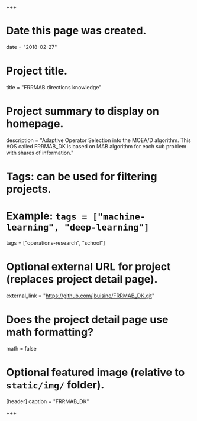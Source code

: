 +++
# Date this page was created.
date = "2018-02-27"

# Project title.
title = "FRRMAB directions knowledge"

# Project summary to display on homepage.
description = "Adaptive Operator Selection into the MOEA/D algorithm. This AOS called FRRMAB_DK is based on MAB algorithm for each sub problem with shares of information."


# Tags: can be used for filtering projects.
# Example: `tags = ["machine-learning", "deep-learning"]`
tags = ["operations-research", "school"]

# Optional external URL for project (replaces project detail page).
external_link = "https://github.com/jbuisine/FRRMAB_DK.git"

# Does the project detail page use math formatting?
math = false

# Optional featured image (relative to `static/img/` folder).
[header]
caption = "FRRMAB_DK"

+++


